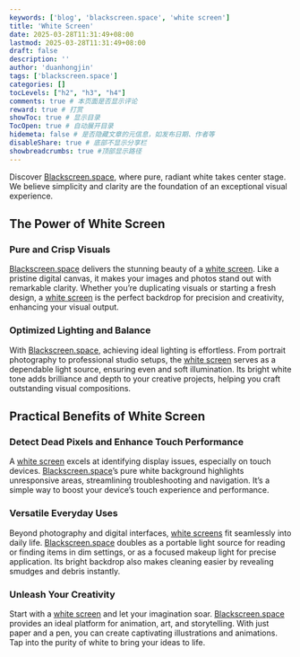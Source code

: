 ```yaml
---
keywords: ['blog', 'blackscreen.space', 'white screen']
title: 'White Screen'
date: 2025-03-28T11:31:49+08:00
lastmod: 2025-03-28T11:31:49+08:00
draft: false
description: ''
author: 'duanhongjin'
tags: ['blackscreen.space']
categories: []
tocLevels: ["h2", "h3", "h4"]
comments: true # 本页面是否显示评论
reward: true # 打赏
showToc: true # 显示目录
TocOpen: true # 自动展开目录
hidemeta: false # 是否隐藏文章的元信息，如发布日期、作者等
disableShare: true # 底部不显示分享栏
showbreadcrumbs: true #顶部显示路径
---
```


Discover [Blackscreen.space](https://www.blackscreennow.space), where pure, radiant white takes center stage. We believe simplicity and clarity are the foundation of an exceptional visual experience. 

## The Power of White Screen

### Pure and Crisp Visuals

[Blackscreen.space](http://www.blackscreennow.space) delivers the stunning beauty of a [white screen](https://www.blackscreennow.space/white-screen). Like a pristine digital canvas, it makes your images and photos stand out with remarkable clarity. Whether you’re duplicating visuals or starting a fresh design, a [white screen](https://www.blackscreennow.space/white-screen) is the perfect backdrop for precision and creativity, enhancing your visual output.

### Optimized Lighting and Balance

With [Blackscreen.space](https://www.blackscreennow.space), achieving ideal lighting is effortless. From portrait photography to professional studio setups, the [white screen](https://www.blackscreennow.space/white-screen) serves as a dependable light source, ensuring even and soft illumination. Its bright white tone adds brilliance and depth to your creative projects, helping you craft outstanding visual compositions.

## Practical Benefits of White Screen

### Detect Dead Pixels and Enhance Touch Performance

A [white screen](https://www.blackscreennow.space/white-screen) excels at identifying display issues, especially on touch devices. [Blackscreen.space](https://www.blackscreennow.space)’s pure white background highlights unresponsive areas, streamlining troubleshooting and navigation. It’s a simple way to boost your device’s touch experience and performance.

### Versatile Everyday Uses

Beyond photography and digital interfaces, [white screens](https://www.blackscreennow.space/white-screen) fit seamlessly into daily life. [Blackscreen.space](https://www.blackscreennow.space) doubles as a portable light source for reading or finding items in dim settings, or as a focused makeup light for precise application. Its bright backdrop also makes cleaning easier by revealing smudges and debris instantly.

### Unleash Your Creativity

Start with a [white screen](https://www.blackscreennow.space/white-screen) and let your imagination soar. [Blackscreen.space](https://www.blackscreennow.space) provides an ideal platform for animation, art, and storytelling. With just paper and a pen, you can create captivating illustrations and animations. Tap into the purity of white to bring your ideas to life.
